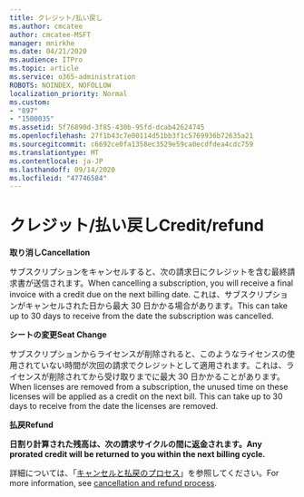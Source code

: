 ```yaml
---
title: クレジット/払い戻し
ms.author: cmcatee
author: cmcatee-MSFT
manager: mnirkhe
ms.date: 04/21/2020
ms.audience: ITPro
ms.topic: article
ms.service: o365-administration
ROBOTS: NOINDEX, NOFOLLOW
localization_priority: Normal
ms.custom:
- "897"
- "1500035"
ms.assetid: 5f76890d-3f85-430b-95fd-dcab42624745
ms.openlocfilehash: 27f1b43c7e00114d51bb3f1c5769936b72635a21
ms.sourcegitcommit: c6692ce0fa1358ec3529e59ca0ecdfdea4cdc759
ms.translationtype: MT
ms.contentlocale: ja-JP
ms.lasthandoff: 09/14/2020
ms.locfileid: "47746584"
---
```

# <a name="creditrefund"></a><span data-ttu-id="963b6-102">クレジット/払い戻し</span><span class="sxs-lookup"><span data-stu-id="963b6-102">Credit/refund</span></span>

<span data-ttu-id="963b6-103">**取り消し**</span><span class="sxs-lookup"><span data-stu-id="963b6-103">**Cancellation**</span></span>
  
<span data-ttu-id="963b6-104">サブスクリプションをキャンセルすると、次の請求日にクレジットを含む最終請求書が送信されます。</span><span class="sxs-lookup"><span data-stu-id="963b6-104">When cancelling a subscription, you will receive a final invoice with a credit due on the next billing date.</span></span> <span data-ttu-id="963b6-105">これは、サブスクリプションがキャンセルされた日から最大 30 日かかる場合があります。</span><span class="sxs-lookup"><span data-stu-id="963b6-105">This can take up to 30 days to receive from the date the subscription was cancelled.</span></span>
  
<span data-ttu-id="963b6-106">**シートの変更**</span><span class="sxs-lookup"><span data-stu-id="963b6-106">**Seat Change**</span></span>
  
<span data-ttu-id="963b6-p102">サブスクリプションからライセンスが削除されると、このようなライセンスの使用されていない時間が次回の請求でクレジットとして適用されます。これは、ライセンスが削除されてから受け取りまでに最大 30 日かかることがあります。</span><span class="sxs-lookup"><span data-stu-id="963b6-p102">When licenses are removed from a subscription, the unused time on these licenses will be applied as a credit on the next bill. This can take up to 30 days to receive from the date the licenses are removed.</span></span>

<span data-ttu-id="963b6-109">**払戻**</span><span class="sxs-lookup"><span data-stu-id="963b6-109">**Refund**</span></span>

<span data-ttu-id="963b6-110">**日割り計算された残高は、次の請求サイクルの間に返金されます。**</span><span class="sxs-lookup"><span data-stu-id="963b6-110">**Any prorated credit will be returned to you within the next billing cycle.**</span></span>

<span data-ttu-id="963b6-111">詳細については、「[キャンセルと払戻のプロセス](https://docs.microsoft.com/microsoft-365/commerce/subscriptions/cancel-your-subscription?view=o365-worldwide)」を参照してください。</span><span class="sxs-lookup"><span data-stu-id="963b6-111">For more information, see [cancellation and refund process](https://docs.microsoft.com/microsoft-365/commerce/subscriptions/cancel-your-subscription?view=o365-worldwide).</span></span> 
